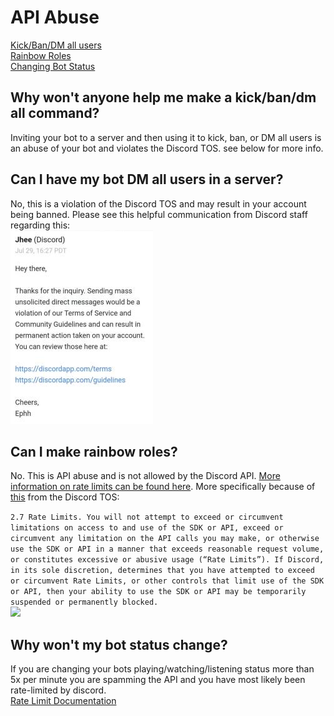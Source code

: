 # API Abuse
[Kick/Ban/DM all users](#why-wont-anyone-help-me-make-a-kick-ban-dm-all-command-)  
[Rainbow Roles](#can-i-make-rainbow-roles-)  
[Changing Bot Status](#why-wont-my-bot-status-change-)

## Why won't anyone help me make a kick/ban/dm all command?
Inviting your bot to a server and then using it to kick, ban, or DM all users is an abuse of your bot and violates the Discord TOS.  see below for more info. 

## Can I have my bot DM all users in a server?
No, this is a violation of the Discord TOS and may result in your account being banned. Please see this helpful communication from Discord staff regarding this:  
![](https://raw.githubusercontent.com/Silversunset01/dbm/master/screenshots/dmall.png)

## Can I make rainbow roles?
No. This is API abuse and is not allowed by the Discord API. [More information on rate limits can be found here](https://discordapp.com/developers/docs/topics/rate-limits). More specifically because of [this](https://discordapp.com/developers/docs/legal) from the Discord TOS:  

`2.7 Rate Limits. You will not attempt to exceed or circumvent limitations on access to and use of the SDK or API, exceed or circumvent any limitation on the API calls you may make, or otherwise use the SDK or API in a manner that exceeds reasonable request volume, or constitutes excessive or abusive usage (“Rate Limits”). If Discord, in its sole discretion, determines that you have attempted to exceed or circumvent Rate Limits, or other controls that limit use of the SDK or API, then your ability to use the SDK or API may be temporarily suspended or permanently blocked.`  
![](https://i.imgur.com/JAL0vNl.png)

## Why won't my bot status change?
If you are changing your bots playing/watching/listening status more than 5x per minute you are spamming the API and you have most likely been rate-limited by discord.  
<a href="https://discord.com/developers/docs/topics/rate-limits" target="_blank">Rate Limit Documentation</a>